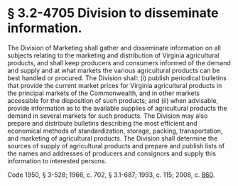 # § 3.2-4705 Division to disseminate information.

<p>The Division of Marketing shall gather and disseminate information on all subjects relating to the marketing and distribution of Virginia agricultural products, and shall keep producers and consumers informed of the demand and supply and at what markets the various agricultural products can be best handled or procured. The Division shall: (i) publish periodical bulletins that provide the current market prices for Virginia agricultural products in the principal markets of the Commonwealth, and in other markets accessible for the disposition of such products; and (ii) when advisable, provide information as to the available supplies of agricultural products the demand in several markets for such products. The Division may also prepare and distribute bulletins describing the most efficient and economical methods of standardization, storage, packing, transportation, and marketing of agricultural products. The Division shall determine the sources of supply of agricultural products and prepare and publish lists of the names and addresses of producers and consignors and supply this information to interested persons.</p><p>Code 1950, § 3-528; 1966, c. 702, § 3.1-687; 1993, c. 115; 2008, c. <a href='http://lis.virginia.gov/cgi-bin/legp604.exe?081+ful+CHAP0860'>860</a>.</p>